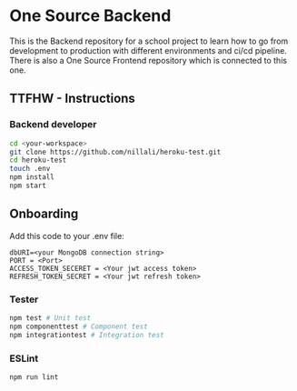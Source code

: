 # One Source Backend

This is the Backend repository for a school project to learn how to go from development to production with different environments and ci/cd pipeline. There is also a One Source Frontend repository which is connected to this one.

## TTFHW - Instructions

### Backend developer

```bash
cd <your-workspace>
git clone https://github.com/nillali/heroku-test.git
cd heroku-test
touch .env
npm install
npm start
```
## Onboarding

Add this code to your .env file:

```
dbURI=<your MongoDB connection string>
PORT = <Port>
ACCESS_TOKEN_SECERET = <Your jwt access token>
REFRESH_TOKEN_SECRET = <Your jwt refresh token>
```

### Tester

```bash
npm test # Unit test
npm componenttest # Component test
npm integrationtest # Integration test
```

### ESLint

```bash
npm run lint
```

